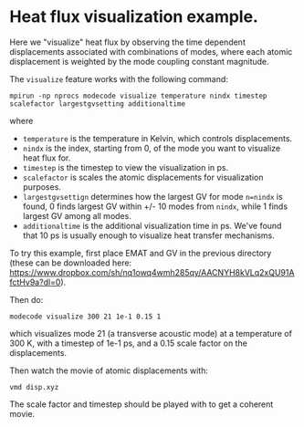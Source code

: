 # Heat flux visualization example.

Here we "visualize" heat flux by observing the time dependent displacements associated with combinations of modes, where each atomic displacement is weighted by the mode coupling constant magnitude.

The `visualize` feature works with the following command:

    mpirun -np nprocs modecode visualize temperature nindx timestep scalefactor largestgvsetting additionaltime
    
where 

- `temperature` is the temperature in Kelvin, which controls displacements.
- `nindx` is the index, starting from 0, of the mode you want to visualize heat flux for.
- `timestep` is the timestep to view the visualization in ps.
- `scalefactor` is scales the atomic displacements for visualization purposes.
- `largestgvsettign` determines how the largest GV for mode `n=nindx` is found, 0 finds largest GV within +/- 10 modes from `nindx`, while 1 finds largest GV among all modes.
- `additionaltime` is the additional visualization time in ps. We've found that 10 ps is usually enough to visualize heat transfer mechanisms.

To try this example, first place EMAT and GV in the previous directory (these can be downloaded here: https://www.dropbox.com/sh/nq1owq4wmh285qy/AACNYH8kVLq2xQU91AfctHv9a?dl=0).

Then do:

    modecode visualize 300 21 1e-1 0.15 1
    
which visualizes mode 21 (a transverse acoustic mode) at a temperature of 300 K, with a timestep of 1e-1 ps, and a 0.15 scale factor on the displacements.

Then watch the movie of atomic displacements with:

    vmd disp.xyz

The scale factor and timestep should be played with to get a coherent movie.
